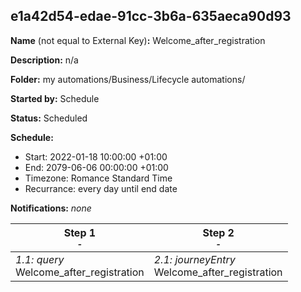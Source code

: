 ## e1a42d54-edae-91cc-3b6a-635aeca90d93

**Name** (not equal to External Key)**:** Welcome_after_registration

**Description:** n/a

**Folder:** my automations/Business/Lifecycle automations/

**Started by:** Schedule

**Status:** Scheduled

**Schedule:**

* Start: 2022-01-18 10:00:00 +01:00
* End: 2079-06-06 00:00:00 +01:00
* Timezone: Romance Standard Time
* Recurrance: every day until end date

**Notifications:** _none_


| Step 1<br>_<small>-</small>_ | Step 2<br>_<small>-</small>_ |
| --- | --- |
| _1.1: query_<br>Welcome_after_registration | _2.1: journeyEntry_<br>Welcome_after_registration |
